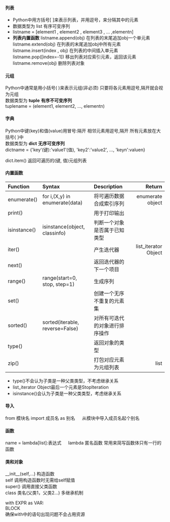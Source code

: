 #### 列表 
- Python中用方括号\[ \]来表示列表，并用逗号，来分隔其中的元素
- 数据类型为 list 有序可变序列
- listname = [element1 , element2 , element3 , ... ,elementn]
- **列表内置函数**
listname.append(obj) 在列表的末尾追加obj一个单元素
listname.extend(obj) 在列表的末尾追加obj中所有元素  
listname.insert(index , obj) 在列表的中间插入单元素
listname.pop([index=-1]) 移出列表对应索引元素，返回该元素 
listname.remove(obj) 删除列表对象 


#### 元组 
Python中通常是用小括号( )来表示元组(非必须) 只要将各元素用逗号,隔开就会视为元组    
数据类型为 **tuple** **有序不可变序列**    
tuplename = (element1, element2, ..., elementn)    

#### 字典
Python中键(key)和值(value)用冒号:隔开 相邻元素用逗号,隔开 所有元素放在大括号{ }中    
数据类型为 **dict** **无序可变序列**     
dictname = {'key'(键):'value1'(值), 'key2':'value2', ..., 'keyn':valuen}  

dict.item() 返回可遍历的(键, 值)元组列表



#### 内置函数

| Function | Syntax | Description | Return |
| :---  | :--- | :--- | ---: |
| enumerate() | for i,(X,y) in enumerate(data)| 将可遍历数据合成索引序列 | enumerate object |
| print() | | 用于打印输出 |
| isinstance() | isinstance(object, classinfo) | 判断一个对象是否属于已知类型|
| iter() | | 产生迭代器| list_iterator Object |
| next() | | 返回迭代器的下一个项目 | 
| range()| range(start=0, stop, step=1) |生成序列 |
| set()  | |创建一个无序不重复的元素集 |
| sorted()| sorted(iterable, reverse=False) | 对所有可迭代的对象进行排序操作|
| type() | | 返回对象的类型|
| zip()  | | 打包对应元素为元组列表 | list |

- type()不会认为子类是一种父类类型，不考虑继承关系
- list_iterator Object最后一个元素是StopIteration 
- isinstance()会认为子类是一种父类类型，考虑继承关系

#### 导入
from 模块名 import 成员名 as 别名 &emsp; 从模块中导入成员名起个别名  

#### 函数
name = lambda[list]:表达式 &emsp;  lambda 匿名函数 常用来简写函数体只有一行的函数  


#### 类和对象
\_\_init\_\_(self,...) 构造函数  
self 调用构造函数时无需给self赋值  
super() 调用直接父类函数  
class 类名(父类1，父类2...) 多继承机制  

with EXPR as VAR:  
BLOCK  
确保with中的语句出现问题不会占用资源